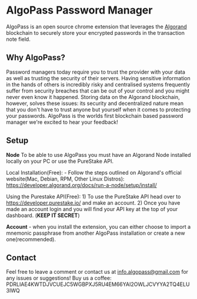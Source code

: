 # AlgoPass Password Manager
AlgoPass is an open source chrome extension that leverages the [Algorand](https://algorand.foundation/) blockchain to securely store your encrypted passwords in the transaction note field.

## Why AlgoPass?
Password managers today require you to trust the provider with your data as well as trusting the security of their servers. Having sensitive information in the hands of others is incredibly risky and centralised systems frequently suffer from security breaches that can be out of your control and you might never even know it happened. Storing data on the Algorand blockchain, however, solves these issues: its security and decentralized nature mean that you don't have to trust anyone but yourself when it comes to protecting your passwords. AlgoPass is the worlds first blockchain based password manager we're excited to hear your feedback!

## Setup
**Node** 
To be able to use AlgoPass you must have an Algorand Node installed locally on your PC or use the PureStake API. 

Local Installation(Free):
    - Follow the steps outlined on Algorand's official website(Mac, Debian, RPM, Other Linux Distros): https://developer.algorand.org/docs/run-a-node/setup/install/

Using the Purestake API(Free):
    1) To use the PureStake API head over to https://developer.purestake.io/ and make an account.
    2) Once you have made an account login and you will find your API  key at the top of your dashboard. (**KEEP IT SECRET**)


**Account** - when you install the extension, you can either choose to import a mnemonic passphrase from another AlgoPass installation or create a new one(recommended).

## Contact
Feel free to leave a comment or contact us at info.algopass@gmail.com for any issues or suggestions!
Buy us a coffee: PDRLIAE4KWTDJVCUEJC5WGBPXJ5RU4EM66YAI2OWLJCVYYA2TQ4ELU3IWQ
